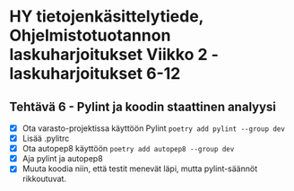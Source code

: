 # HY tietojenkäsittelytiede, Ohjelmistotuotannon laskuharjoitukset Viikko 2 - laskuharjoitukset 6-12

## Tehtävä 6 - Pylint ja koodin staattinen analyysi

- [X] Ota varasto-projektissa käyttöön Pylint `poetry add pylint --group dev`              
- [X] Lisää .pylitrc               
- [X] Ota autopep8 käyttöön `poetry add autopep8 --group dev`                
- [X] Aja pylint ja autopep8          
- [X] Muuta koodia niin, että testit menevät läpi, mutta pylint-säännöt rikkoutuvat. 